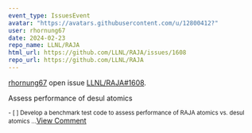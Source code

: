 ```yaml
---
event_type: IssuesEvent
avatar: "https://avatars.githubusercontent.com/u/12800412?"
user: rhornung67
date: 2024-02-23
repo_name: LLNL/RAJA
html_url: https://github.com/LLNL/RAJA/issues/1608
repo_url: https://github.com/LLNL/RAJA
---
```


<a href='https://github.com/rhornung67' target='_blank'>rhornung67</a> open issue <a href='https://github.com/LLNL/RAJA/issues/1608' target='_blank'>LLNL/RAJA#1608</a>.

<p>Assess performance of desul atomics</p><small>- [ ] Develop a benchmark test code to assess performance of RAJA atomics vs. desul atomics...</small><a href='https://github.com/LLNL/RAJA/issues/1608' target='_blank'>View Comment</a>